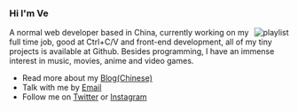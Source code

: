 ### Hi I'm Ve

<img align="right" src="https://spotify-recently-played-readme.vercel.app/api?user=31bgacu3i26fr4ld36rofxr2vo6q&count=3" alt="playlist"/>

A normal web developer based in China, currently working on my full time job, good at Ctrl+C/V and front-end development, all of my tiny projects is available at Github. Besides programming, I have an immense interest in music, movies, anime and video games.

- Read more about my [Blog(Chinese)](https://bouquetrender.github.io)
- Talk with me by [Email](mailto:bouquetrender@gmail.com)
- Follow me on [Twitter](https://twitter.com/bouquetrender) or [Instagram](https://instagram.com/bouquetrender)
